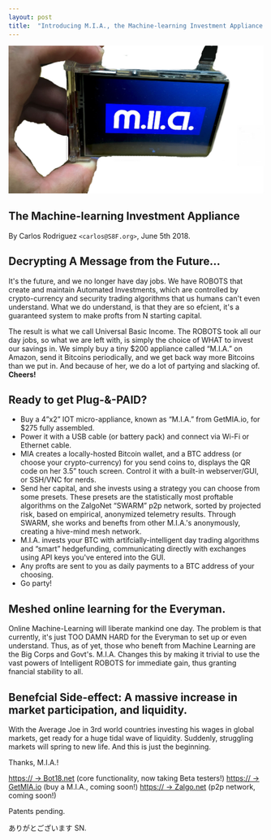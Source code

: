 ```yaml
---
layout: post
title:  "Introducing M.I.A., the Machine-learning Investment Appliance from the Future!"
---
```


![M.I.A. Product Shot](/files/MIA.jpg)

## The Machine-learning Investment Appliance

By Carlos Rodriguez `<carlos@S8F.org>`, June 5th 2018.

## Decrypting A Message from the Future...

It's the future, and we no longer have day jobs. We have ROBOTS that create and maintain Automated
Investments, which are controlled by crypto-currency and security trading algorithms that us
humans can't even understand. What we do understand, is that they are so efcient, it's a guaranteed
system to make profts from N starting capital.

The result is what we call Universal Basic Income. The ROBOTS took all our day jobs, so what we are left
with, is simply the choice of WHAT to invest our savings in. We simply buy a tiny $200 appliance called
“M.I.A.” on Amazon, send it Bitcoins periodically, and we get back way more Bitcoins than we put in.
And because of her, we do a lot of partying and slacking of. **Cheers!**

## Ready to get Plug-&-PAID?

- Buy a 4”x2” IOT micro-appliance, known as “M.I.A.” from GetMIA.io, for $275 fully assembled.
- Power it with a USB cable (or battery pack) and connect via Wi-Fi or Ethernet cable.
- MIA creates a locally-hosted Bitcoin wallet, and a BTC address (or choose your crypto-currency) for you
send coins to, displays the QR code on her 3.5” touch screen. Control it with a built-in
webserver/GUI, or SSH/VNC for nerds.
- Send her capital, and she invests using a strategy you can choose from some presets. These
presets are the statistically most proftable algorithms on the ZalgoNet “SWARM” p2p network,
sorted by projected risk, based on empirical, anonymized telemetry results. Through SWARM, she
works and benefts from other M.I.A.'s anonymously, creating a hive-mind mesh network.
- M.I.A. invests your BTC with artifcially-intelligent day trading algorithms and “smart” hedgefunding,
communicating directly with exchanges using API keys you've entered into the GUI.
- Any profts are sent to you as daily payments to a BTC address of your choosing.
- Go party!

## Meshed online learning for the Everyman.

Online Machine-Learning will liberate mankind one day. The problem is that currently, it's just TOO DAMN
HARD for the Everyman to set up or even understand. Thus, as of yet, those who beneft from Machine
Learning are the Big Corps and Govt's. M.I.A. Changes this by making it trivial to use the vast powers of
Intelligent ROBOTS for immediate gain, thus granting fnancial stability to all.

## Benefcial Side-effect: A massive increase in market participation, and liquidity.

With the Average Joe in 3rd world countries investing his wages in global markets, get ready for a huge
tidal wave of liquidity. Suddenly, struggling markets will spring to new life. And this is just the beginning.

Thanks, M.I.A.!

[https:// → Bot18.net](https://bot18.net/) (core functionality, now taking Beta testers!)
[https:// → GetMIA.io](https://gitmia.io) (buy a M.I.A., coming soon!)
[https:// → Zalgo.net](https://zalgo.net) (p2p network, coming soon!)

Patents pending.

ありがとございます SN.